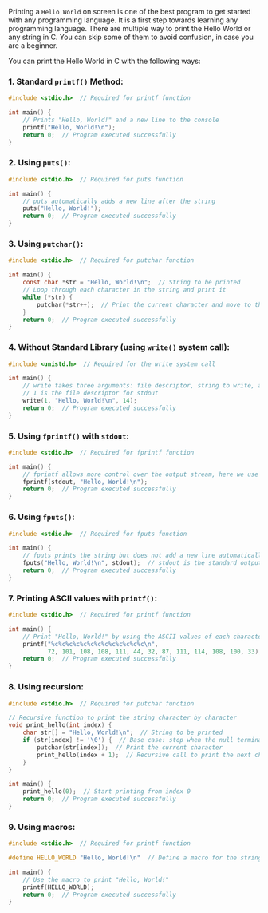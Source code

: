 Printing a `Hello World` on screen is one of the best program to get started with any programming language. It is a first step towards learning any programming language. There are multiple way to print the Hello World or any string in C. You can skip some of them to avoid confusion, in case you are a beginner.

You can print the Hello World in C with the following ways:

### 1. Standard `printf()` Method:
```c
#include <stdio.h>  // Required for printf function

int main() {
    // Prints "Hello, World!" and a new line to the console
    printf("Hello, World!\n");
    return 0;  // Program executed successfully
}
```

### 2. Using `puts()`:
```c
#include <stdio.h>  // Required for puts function

int main() {
    // puts automatically adds a new line after the string
    puts("Hello, World!");
    return 0;  // Program executed successfully
}
```

### 3. Using `putchar()`:
```c
#include <stdio.h>  // Required for putchar function

int main() {
    const char *str = "Hello, World!\n";  // String to be printed
    // Loop through each character in the string and print it
    while (*str) {
        putchar(*str++);  // Print the current character and move to the next
    }
    return 0;  // Program executed successfully
}
```

### 4. Without Standard Library (using `write()` system call):
```c
#include <unistd.h>  // Required for the write system call

int main() {
    // write takes three arguments: file descriptor, string to write, and length of string
    // 1 is the file descriptor for stdout
    write(1, "Hello, World!\n", 14);
    return 0;  // Program executed successfully
}
```

### 5. Using `fprintf()` with `stdout`:
```c
#include <stdio.h>  // Required for fprintf function

int main() {
    // fprintf allows more control over the output stream, here we use stdout
    fprintf(stdout, "Hello, World!\n");
    return 0;  // Program executed successfully
}
```

### 6. Using `fputs()`:
```c
#include <stdio.h>  // Required for fputs function

int main() {
    // fputs prints the string but does not add a new line automatically
    fputs("Hello, World!\n", stdout);  // stdout is the standard output stream
    return 0;  // Program executed successfully
}
```

### 7. Printing ASCII values with `printf()`:
```c
#include <stdio.h>  // Required for printf function

int main() {
    // Print "Hello, World!" by using the ASCII values of each character
    printf("%c%c%c%c%c%c%c%c%c%c%c%c%c\n", 
           72, 101, 108, 108, 111, 44, 32, 87, 111, 114, 108, 100, 33);
    return 0;  // Program executed successfully
}
```

### 8. Using recursion:
```c
#include <stdio.h>  // Required for putchar function

// Recursive function to print the string character by character
void print_hello(int index) {
    char str[] = "Hello, World!\n";  // String to be printed
    if (str[index] != '\0') {  // Base case: stop when the null terminator is reached
        putchar(str[index]);  // Print the current character
        print_hello(index + 1);  // Recursive call to print the next character
    }
}

int main() {
    print_hello(0);  // Start printing from index 0
    return 0;  // Program executed successfully
}
```

### 9. Using macros:
```c
#include <stdio.h>  // Required for printf function

#define HELLO_WORLD "Hello, World!\n"  // Define a macro for the string

int main() {
    // Use the macro to print "Hello, World!"
    printf(HELLO_WORLD);
    return 0;  // Program executed successfully
}
```
